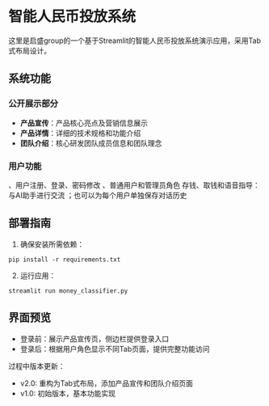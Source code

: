 # 智能人民币投放系统

这里是启盛group的一个基于Streamlit的智能人民币投放系统演示应用，采用Tab式布局设计。

## 系统功能

### 公开展示部分
- **产品宣传**：产品核心亮点及营销信息展示
- **产品详情**：详细的技术规格和功能介绍
- **团队介绍**：核心研发团队成员信息和团队理念

### 用户功能
、用户注册、登录、密码修改
、普通用户和管理员角色 存钱、取钱和语音指导：与AI助手进行交流 ；也可以为每个用户单独保存对话历史

## 部署指南

1. 确保安装所需依赖：
```
pip install -r requirements.txt
```

2. 运行应用：
```
streamlit run money_classifier.py
```

## 界面预览
- 登录前：展示产品宣传页，侧边栏提供登录入口
- 登录后：根据用户角色显示不同Tab页面，提供完整功能访问

过程中版本更新：
- v2.0: 重构为Tab式布局，添加产品宣传和团队介绍页面
- v1.0: 初始版本，基本功能实现 
